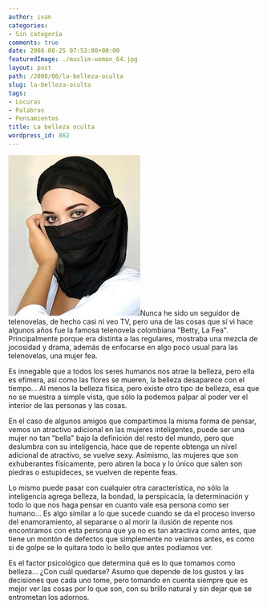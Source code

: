 ```yaml
---
author: ivan
categories:
- Sin categoría
comments: true
date: 2008-08-25 07:53:00+00:00
featuredImage: ./muslim-woman_64.jpg
layout: post
path: /2008/08/la-belleza-oculta
slug: la-belleza-oculta
tags:
- Locuras
- Palabras
- Pensamientos
title: La belleza oculta
wordpress_id: 862
---
```


[![](./muslim-woman_64.jpg)](https://4.bp.blogspot.com/_T2UWuNJg3dQ/SLJKBN6D0AI/AAAAAAAAA1c/zMxnWSbZI-c/s1600-h/muslim-woman_64.jpg)Nunca he sido un seguidor de telenovelas, de hecho casi ni veo TV, pero una de las cosas que sí vi hace algunos años fue la famosa telenovela colombiana "Betty, La Fea". Principalmente porque era distinta a las regulares, mostraba una mezcla de jocosidad y drama, además de enfocarse en algo poco usual para las telenovelas, una mujer fea.

Es innegable que a todos los seres humanos nos atrae la belleza, pero ella es efímera, así como las flores se mueren, la belleza desaparece con el tiempo... Al menos la belleza física, pero existe otro tipo de belleza, esa que no se muestra a simple vista, que sólo la podemos palpar al poder ver el interior de las personas y las cosas.

En el caso de algunos amigos que compartimos la misma forma de pensar, vemos un atractivo adicional en las mujeres inteligentes, puede ser una mujer no tan "bella" bajo la definición del resto del mundo, pero que deslumbra con su inteligencia, hace que de repente obtenga un nivel adicional de atractivo, se vuelve sexy. Asímismo, las mujeres que son exhuberantes físicamente, pero abren la boca y lo único que salen son piedras o estupideces, se vuelven de repente feas.

Lo mismo puede pasar con cualquier otra característica, no sólo la inteligencia agrega belleza, la bondad, la perspicacia, la determinación y todo lo que nos haga pensar en cuanto vale esa persona como ser humano... Es algo similar a lo que sucede cuando se da el proceso inverso del enamoramiento, al separarse o al morir la ilusión de repente nos encontramos con esta persona que ya no es tan atractiva como antes, que tiene un montón de defectos que simplemente no veíamos antes, es como si de golpe se le quitara todo lo bello que antes podíamos ver.

Es el factor psicológico que determina qué es lo que tomamos como belleza... ¿Con cuál quedarse? Asumo que depende de los gustos y las decisiones que cada uno tome, pero tomando en cuenta siempre que es mejor ver las cosas por lo que son, con su brillo natural y sin dejar que se entrometan los adornos.
